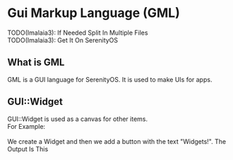 # Gui Markup Language (GML) #

TODO(Imalaia3): If Needed Split In Multiple Files
<br>
TODO(Imalaia3): Get It On SerenityOS 


## What is GML ##
GML is a GUI language for SerenityOS. It is used to make UIs for apps.




## GUI::Widget ##
GUI::Widget is used as a canvas for other items.
<br>
For Example:
<br>
<br>
We create a Widget and then we add a button with the text "Widgets!". The Output Is This 







